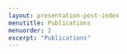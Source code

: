 ```yaml
---
layout: presentation-post-index
menutitle: Publications
menuorder: 2
excerpt: "Publications"
---
```

